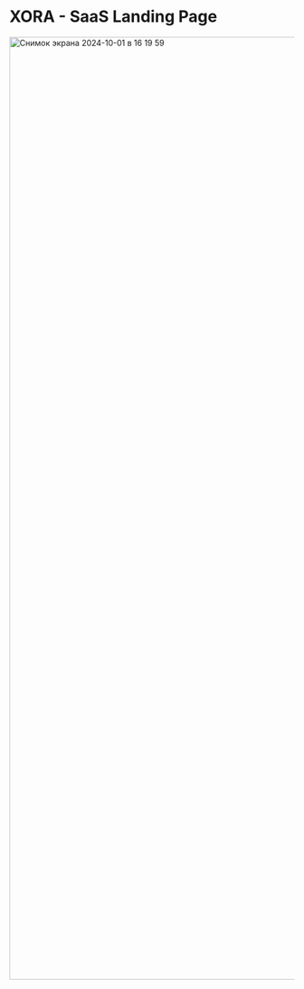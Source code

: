 # XORA - SaaS Landing Page
<img width="1667" alt="Снимок экрана 2024-10-01 в 16 19 59" src="https://github.com/user-attachments/assets/fd6ae1e6-85df-45fb-95d6-15b2ff28305f">